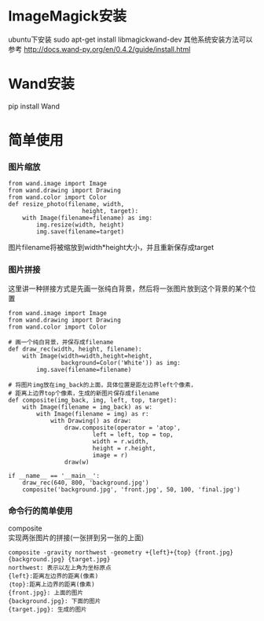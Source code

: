 ﻿#  ImageMagick安装
 <!--more-->  
ubuntu下安装
sudo apt-get install libmagickwand-dev
其他系统安装方法可以参考
http://docs.wand-py.org/en/0.4.2/guide/install.html

# Wand安装
pip install Wand

# 简单使用
### 图片缩放
```
from wand.image import Image
from wand.drawing import Drawing
from wand.color import Color
def resize_photo(filename, width, 
                     height, target):
    with Image(filename=filename) as img:
        img.resize(width, height)
        img.save(filename=target)
```
图片filename将被缩放到width*height大小，并且重新保存成target

### 图片拼接
这里讲一种拼接方式是先画一张纯白背景，然后将一张图片放到这个背景的某个位置
```
from wand.image import Image
from wand.drawing import Drawing
from wand.color import Color

# 画一个纯白背景，并保存成filename
def draw_rec(width, height, filename):
    with Image(width=width,height=height,
               background=Color('White')) as img:
        img.save(filename=filename)
        
# 将图片img放在img_back的上面，具体位置是距左边界left个像素， 
# 距离上边界top个像素，生成的新图片保存成filename
def composite(img_back, img, left, top, target):
    with Image(filename = img_back) as w:
        with Image(filename = img) as r:
            with Drawing() as draw:
                draw.composite(operator = 'atop',
                        left = left, top = top,
                        width = r.width,
                        height = r.height,
                        image = r)
                draw(w)

if __name__ == '__main__':
    draw_rec(640, 800, 'background.jpg')
    composite('background.jpg', 'front.jpg', 50, 100, 'final.jpg')
```
### 命令行的简单使用
composite  
实现两张图片的拼接(一张拼到另一张的上面)
```
composite -gravity northwest -geometry +{left}+{top} {front.jpg} {background.jpg} {target.jpg}
northwest: 表示以左上角为坐标原点
{left}:距离左边界的距离(像素)
｛top}:距离上边界的距离(像素)
{front.jpg}: 上面的图片
{background.jpg}: 下面的图片
{target.jpg}: 生成的图片
```
